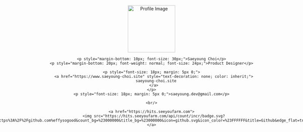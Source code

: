 <div style="display: flex; justify-content: center; align-items: center; height: 100vh;">
  <div style="text-align: center;">
    <img src="https://storage.googleapis.com/elice_04/private/logo.png" alt="Profile Image" width="150" height="150" />
    
    <p style="margin-bottom: 10px; font-size: 30px;">Saeyoung Choi</p>
    <p style="margin-bottom: 20px; font-weight: normal; font-size: 24px;">Product Designer</p>

    <p style="font-size: 18px; margin: 5px 0;">
      <a href="https://www.saeyoung-choi.site" style="text-decoration: none; color: inherit;">
        saeyoung-choi.site
      </a>
    </p>
    <p style="font-size: 18px; margin: 5px 0;">saeyoung.dev@gmail.com</p>

    <br/>

    <a href="https://hits.seeyoufarm.com">
      <img src="https://hits.seeyoufarm.com/api/count/incr/badge.svg?url=https%3A%2F%2Fgithub.com%effysogood&count_bg=%23000000&title_bg=%23000000&icon=github.svg&icon_color=%23FFFFFF&title=Github&edge_flat=true"/>
    </a>
  </div>
</div>
